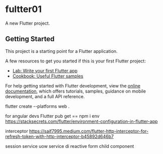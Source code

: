 # fultter01

A new Flutter project.

## Getting Started

This project is a starting point for a Flutter application.

A few resources to get you started if this is your first Flutter project:

- [Lab: Write your first Flutter app](https://docs.flutter.dev/get-started/codelab)
- [Cookbook: Useful Flutter samples](https://docs.flutter.dev/cookbook)

For help getting started with Flutter development, view the
[online documentation](https://docs.flutter.dev/), which offers tutorials,
samples, guidance on mobile development, and a full API reference.

flutter create --platforms web .


for angular devs
Flutter pub get == npm i
env
https://stacksecrets.com/flutter/environment-configuration-in-flutter-app

interceptor
https://saif7995.medium.com/flutter-http-interceptor-for-refresh-token-with-http-interceptor-b45892d646b7

session service
uow service
di
reactive form
child component